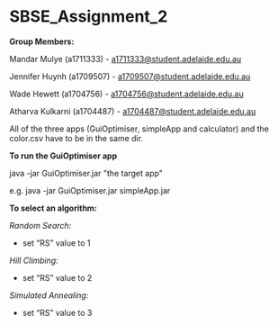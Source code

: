 # SBSE_Assignment_2

**Group Members:**

Mandar Mulye (a1711333) - a1711333@student.adelaide.edu.au

Jennifer Huynh (a1709507) - a1709507@student.adelaide.edu.au

Wade Hewett (a1704756) - a1704756@student.adelaide.edu.au

Atharva Kulkarni (a1704487) - a1704487@student.adelaide.edu.au 


All of the three apps (GuiOptimiser, simpleApp and calculator) and the color.csv have to be in the same dir.


**To run the GuiOptimiser app**

java -jar GuiOptimiser.jar "the target app"

e.g. java -jar GuiOptimiser.jar simpleApp.jar


**To select an algorithm:**

*Random Search:*
- set “RS” value to 1

*Hill Climbing:*
- set “RS” value to 2

*Simulated Annealing:*
- set “RS” value to 3 

